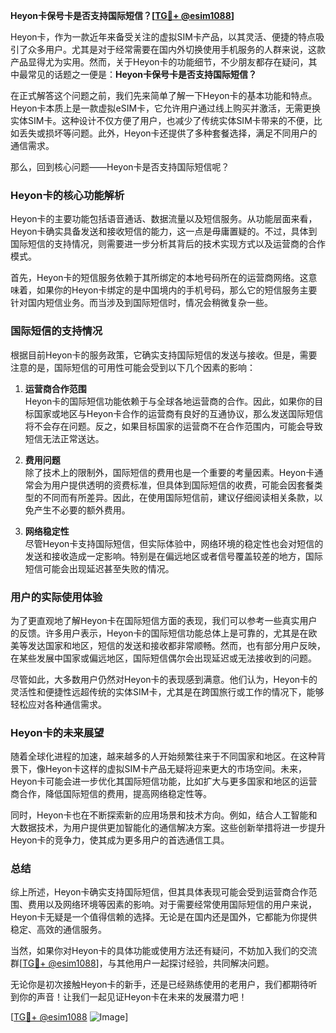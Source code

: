 **Heyon卡保号卡是否支持国际短信？[[TG💪+ @esim1088](https://t.me/s/esim1088)]**

Heyon卡，作为一款近年来备受关注的虚拟SIM卡产品，以其灵活、便捷的特点吸引了众多用户。尤其是对于经常需要在国内外切换使用手机服务的人群来说，这款产品显得尤为实用。然而，关于Heyon卡的功能细节，不少朋友都存在疑问，其中最常见的话题之一便是：**Heyon卡保号卡是否支持国际短信？**

在正式解答这个问题之前，我们先来简单了解一下Heyon卡的基本功能和特点。Heyon卡本质上是一款虚拟eSIM卡，它允许用户通过线上购买并激活，无需更换实体SIM卡。这种设计不仅方便了用户，也减少了传统实体SIM卡带来的不便，比如丢失或损坏等问题。此外，Heyon卡还提供了多种套餐选择，满足不同用户的通信需求。

那么，回到核心问题——Heyon卡是否支持国际短信呢？

### Heyon卡的核心功能解析

Heyon卡的主要功能包括语音通话、数据流量以及短信服务。从功能层面来看，Heyon卡确实具备发送和接收短信的能力，这一点是毋庸置疑的。不过，具体到国际短信的支持情况，则需要进一步分析其背后的技术实现方式以及运营商的合作模式。

首先，Heyon卡的短信服务依赖于其所绑定的本地号码所在的运营商网络。这意味着，如果你的Heyon卡绑定的是中国境内的手机号码，那么它的短信服务主要针对国内短信业务。而当涉及到国际短信时，情况会稍微复杂一些。

### 国际短信的支持情况

根据目前Heyon卡的服务政策，它确实支持国际短信的发送与接收。但是，需要注意的是，国际短信的可用性可能会受到以下几个因素的影响：

1. **运营商合作范围**  
   Heyon卡的国际短信功能依赖于与全球各地运营商的合作。因此，如果你的目标国家或地区与Heyon卡合作的运营商有良好的互通协议，那么发送国际短信将不会存在问题。反之，如果目标国家的运营商不在合作范围内，可能会导致短信无法正常送达。

2. **费用问题**  
   除了技术上的限制外，国际短信的费用也是一个重要的考量因素。Heyon卡通常会为用户提供透明的资费标准，但具体到国际短信的收费，可能会因套餐类型的不同而有所差异。因此，在使用国际短信前，建议仔细阅读相关条款，以免产生不必要的额外费用。

3. **网络稳定性**  
   尽管Heyon卡支持国际短信，但实际体验中，网络环境的稳定性也会对短信的发送和接收造成一定影响。特别是在偏远地区或者信号覆盖较差的地方，国际短信可能会出现延迟甚至失败的情况。

### 用户的实际使用体验

为了更直观地了解Heyon卡在国际短信方面的表现，我们可以参考一些真实用户的反馈。许多用户表示，Heyon卡的国际短信功能总体上是可靠的，尤其是在欧美等发达国家和地区，短信的发送和接收都非常顺畅。然而，也有部分用户反映，在某些发展中国家或偏远地区，国际短信偶尔会出现延迟或无法接收到的问题。

尽管如此，大多数用户仍然对Heyon卡的表现感到满意。他们认为，Heyon卡的灵活性和便捷性远超传统的实体SIM卡，尤其是在跨国旅行或工作的情况下，能够轻松应对各种通信需求。

### Heyon卡的未来展望

随着全球化进程的加速，越来越多的人开始频繁往来于不同国家和地区。在这种背景下，像Heyon卡这样的虚拟SIM卡产品无疑将迎来更大的市场空间。未来，Heyon卡可能会进一步优化其国际短信功能，比如扩大与更多国家和地区的运营商合作，降低国际短信的费用，提高网络稳定性等。

同时，Heyon卡也在不断探索新的应用场景和技术方向。例如，结合人工智能和大数据技术，为用户提供更加智能化的通信解决方案。这些创新举措将进一步提升Heyon卡的竞争力，使其成为更多用户的首选通信工具。

### 总结

综上所述，Heyon卡确实支持国际短信，但其具体表现可能会受到运营商合作范围、费用以及网络环境等因素的影响。对于需要经常使用国际短信的用户来说，Heyon卡无疑是一个值得信赖的选择。无论是在国内还是国外，它都能为你提供稳定、高效的通信服务。

当然，如果你对Heyon卡的具体功能或使用方法还有疑问，不妨加入我们的交流群[[TG💪+ @esim1088](https://t.me/s/esim1088)]，与其他用户一起探讨经验，共同解决问题。

无论你是初次接触Heyon卡的新手，还是已经熟练使用的老用户，我们都期待听到你的声音！让我们一起见证Heyon卡在未来的发展潜力吧！

[[TG💪+ @esim1088](https://t.me/s/esim1088) ![Image](https://i.postimg.cc/4NQfJmqS/Snipaste-2025-05-13-00-14-12.png)]
